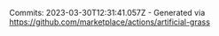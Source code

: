 Commits: 2023-03-30T12:31:41.057Z - Generated via https://github.com/marketplace/actions/artificial-grass
<br>
